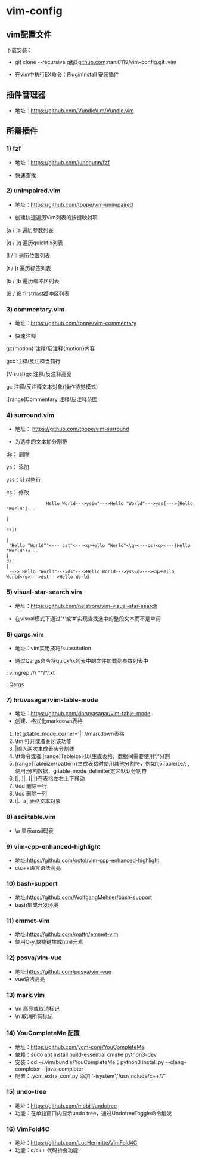 # vim-config
## vim配置文件


下载安装：

- git clone --recursive git@github.com:nani0119/vim-config.git .vim

- 在vim中执行EX命令：PluginInstall 安装插件

## 插件管理器

- 地址：https://github.com/VundleVim/Vundle.vim

## 所需插件
### 1) fzf 

- 地址：https://github.com/junegunn/fzf

- 快速查找


### 2) unimpaired.vim

- 地址：https://github.com/tpope/vim-unimpaired

- 创建快速遍历Vim列表的按键映射项

 [a / ]a   遍历参数列表

 [q / ]q   遍历quickfix列表

 [l / ]l   遍历位置列表

 [t / ]t   遍历标签列表

 [b / ]b   遍历缓冲区列表

 [B / ]B   first/last缓冲区列表



### 3) commentary.vim

- 地址：https://github.com/tpope/vim-commentary

- 快速注释

 gc{motion}           注释/反注释{motion}内容

 gcc                  注释/反注释当前行

 {Visual}gc           注释/反注释高亮

 gc                   注释/反注释文本对象(操作待觉模式)

 :[range]Commentary   注释/反注释范围

### 4) surround.vim

- 地址： https://github.com/tpope/vim-surround

- 为选中的文本加分割符

 ds： 删除

 ys： 添加

 yss：针对整行

 cs： 修改

```
               Hello World--->ysiw"--->Hello "World"--->yss[--->[Hello "World"]---
                                                                                  |
                                                                                 cs])
																				  |
 'Hello "World"'<--- cst'<---<q>Hello "World"<\q><---cs)<q><---(Hello "World")<---
|
ds'
|
 ---> Hello "World"--->ds"--->Hello World--->yss<q>---><q>Hello World</q>--->dst--->Hello World
```

### 5) visual-star-search.vim

- 地址：https://github.com/nelstrom/vim-visual-star-search

- 在visual模式下通过‘\*’或‘#’实现查找选中的整段文本而不是单词

### 6) qargs.vim

- 地址：vim实用技巧/substitution

- 通过Qargs命令将quickfix列表中的文件加载到参数列表中

: vimgrep     /<c-r>//    \*\*/\*.txt
 
: Qargs

### 7) hruvasagar/vim-table-mode

- 地址：https://github.com/dhruvasagar/vim-table-mode
- 创建、格式化markdown表格

1. let g:table_mode_corner='|'  //markdown表格
2. \tm 打开或者关闭该功能
3. |输入两次生成表头分割线
4. \tt命令或者:[range]Tableize可以生成表格，数据间需要使用“,”分割
5. [range]Tableize/{pattern}生成表格时使用其他分割符，例如1,5Tableize/;  ,使用;分割数据，g:table_mode_delimiter定义默认分割符
6. [|, ]|, {|,|}在表格左右上下移动
7. \tdd 删除一行
8. \tdc 删除一列
9. i|、a| 表格文本对象

### 8) asciitable.vim

- \a 显示ansii码表

### 9) vim-cpp-enhanced-highlight

- 地址:https://github.com/octol/vim-cpp-enhanced-highlight
- c\c++语言语法高亮

### 10) bash-support

- 地址:https://github.com/WolfgangMehner/bash-support
- bash集成开发环境

### 11) emmet-vim

- 地址:https://github.com/mattn/emmet-vim
- 使用C-y,快捷键生成html元素

### 12) posva/vim-vue

- 地址:https://github.com/posva/vim-vue
- vue语法高亮

### 13) mark.vim

- \m 高亮或取消标记
- \n 取消所有标记 

### 14) YouCompleteMe 配置

- 地址：https://github.com/ycm-core/YouCompleteMe
- 依赖：sudo apt install build-essential cmake python3-dev
- 安装：cd ~/.vim/bundle/YouCompleteMe；python3 install.py --clang-completer --java-completer
- 配置：.ycm_extra_conf.py 添加 '-isystem','/usr/include/c++/7',

### 15) undo-tree
- 地址：https://github.com/mbbill/undotree
- 功能：在单独窗口内显示undo tree，通过UndotreeToggle命令触发

### 16) VimFold4C
- 地址：https://github.com/LucHermitte/VimFold4C
- 功能：c/c++ 代码折叠功能

